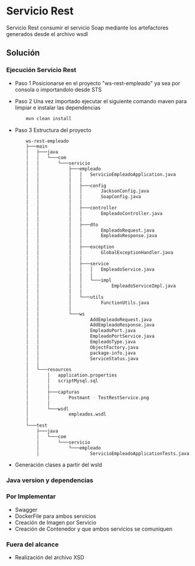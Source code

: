 # Servicio Rest 

Servicio Rest consumir el servicio Soap mediante los artefactores generados desde el archivo wsdl

## Solución

### Ejecución Servicio Rest 

- Paso 1 Posicionarse en el proyecto "ws-rest-empleado" ya sea por consola o importandolo desde STS

- Paso 2 Una vez importado ejecutar el siguiente comando maven para limpiar e instalar las dependencias
	
	```sh
		mvn clean install
	```	
 
- Paso 3 Estructura del proyecto

	```sh
		ws-rest-empleado
		├───main
		│   ├───java
		│   │   └───com
		│   │       └───servicio
		│   │           ├───empleado
		│   │           │   │   ServicioEmpleadoApplication.java
		│   │           │   │
		│   │           │   ├───config
		│   │           │   │       JacksonConfig.java
		│   │           │   │       SoapConfig.java
		│   │           │   │
		│   │           │   ├───controller
		│   │           │   │       EmpleadoController.java
		│   │           │   │
		│   │           │   ├───dto
		│   │           │   │       EmpleadoRequest.java
		│   │           │   │       EmpleadoResponse.java
		│   │           │   │
		│   │           │   ├───exception
		│   │           │   │       GlobalExceptionHandler.java
		│   │           │   │
		│   │           │   ├───service
		│   │           │   │   │   EmpleadoService.java
		│   │           │   │   │
		│   │           │   │   └───impl
		│   │           │   │           EmpleadoServiceImpl.java
		│   │           │   │
		│   │           │   └───utils
		│   │           │           FunctionUtils.java
		│   │           │
		│   │           └───ws
		│   │                   AddEmpleadoRequest.java
		│   │                   AddEmpleadoResponse.java
		│   │                   EmpleadoPort.java
		│   │                   EmpleadoPortService.java
		│   │                   EmpleadoType.java
		│   │                   ObjectFactory.java
		│   │                   package-info.java
		│   │                   ServiceStatus.java
		│   │
		│   └───resources
		│       │   application.properties
		│       │   scriptMysql.sql
		│       │
		│       ├───capturas
		│       │       Postmant - TestRestService.png
		│       │
		│       └───wsdl
		│               empleados.wsdl
		│
		└───test
			├───java
			│   └───com
			│       └───servicio
			│           └───empleado
			│                   ServicioEmpleadoApplicationTests.java
	```

	


- Generación clases a partir del wsld

### Java version y dependencias 


### Por Implementar
- Swagger
- DockerFile para ambos servicios
- Creación de Imagen por Servicio
- Creación de Contenedor y que ambos servicios se comuniquen


### Fuera del alcance
- Realización del archivo XSD 